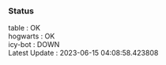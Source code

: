 ### Status


table : OK  
hogwarts : OK  
icy-bot : DOWN  
Latest Update : 2023-06-15 04:08:58.423808
